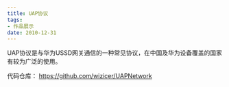 ```yaml
---
title: UAP协议
tags:
- 作品展示
date: 2010-12-31
---
```


UAP协议是与华为USSD网关通信的一种常见协议，在中国及华为设备覆盖的国家有较为广泛的使用。

代码仓库： https://github.com/wizicer/UAPNetwork